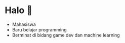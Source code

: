 # Halo 👋

  - Mahasiswa
  - Baru belajar programming
  - Berminat di bidang game dev dan machine learning
